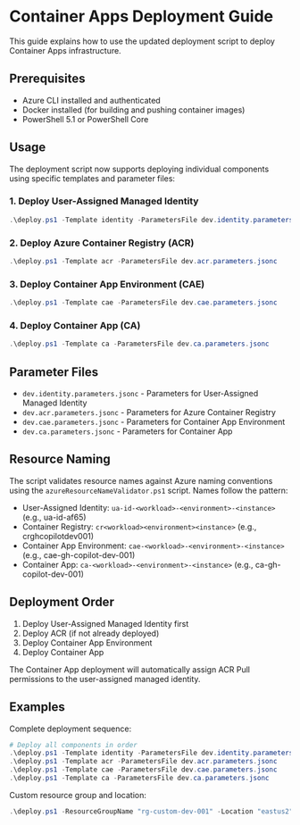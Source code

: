 # Container Apps Deployment Guide

This guide explains how to use the updated deployment script to deploy Container Apps infrastructure.

## Prerequisites

- Azure CLI installed and authenticated
- Docker installed (for building and pushing container images)
- PowerShell 5.1 or PowerShell Core

## Usage

The deployment script now supports deploying individual components using specific templates and parameter files:

### 1. Deploy User-Assigned Managed Identity

```powershell
.\deploy.ps1 -Template identity -ParametersFile dev.identity.parameters.jsonc
```

### 2. Deploy Azure Container Registry (ACR)

```powershell
.\deploy.ps1 -Template acr -ParametersFile dev.acr.parameters.jsonc
```

### 3. Deploy Container App Environment (CAE)

```powershell
.\deploy.ps1 -Template cae -ParametersFile dev.cae.parameters.jsonc
```

### 4. Deploy Container App (CA)

```powershell
.\deploy.ps1 -Template ca -ParametersFile dev.ca.parameters.jsonc
```

## Parameter Files

- `dev.identity.parameters.jsonc` - Parameters for User-Assigned Managed Identity
- `dev.acr.parameters.jsonc` - Parameters for Azure Container Registry
- `dev.cae.parameters.jsonc` - Parameters for Container App Environment  
- `dev.ca.parameters.jsonc` - Parameters for Container App

## Resource Naming

The script validates resource names against Azure naming conventions using the `azureResourceNameValidator.ps1` script. Names follow the pattern:

- User-Assigned Identity: `ua-id-<workload>-<environment>-<instance>` (e.g., ua-id-af65)
- Container Registry: `cr<workload><environment><instance>` (e.g., crghcopilotdev001)
- Container App Environment: `cae-<workload>-<environment>-<instance>` (e.g., cae-gh-copilot-dev-001)
- Container App: `ca-<workload>-<environment>-<instance>` (e.g., ca-gh-copilot-dev-001)

## Deployment Order

1. Deploy User-Assigned Managed Identity first
2. Deploy ACR (if not already deployed)
3. Deploy Container App Environment
4. Deploy Container App

The Container App deployment will automatically assign ACR Pull permissions to the user-assigned managed identity.

## Examples

Complete deployment sequence:

```powershell
# Deploy all components in order
.\deploy.ps1 -Template identity -ParametersFile dev.identity.parameters.jsonc
.\deploy.ps1 -Template acr -ParametersFile dev.acr.parameters.jsonc
.\deploy.ps1 -Template cae -ParametersFile dev.cae.parameters.jsonc
.\deploy.ps1 -Template ca -ParametersFile dev.ca.parameters.jsonc
```

Custom resource group and location:

```powershell
.\deploy.ps1 -ResourceGroupName "rg-custom-dev-001" -Location "eastus2" -Template acr -ParametersFile dev.acr.parameters.jsonc
```